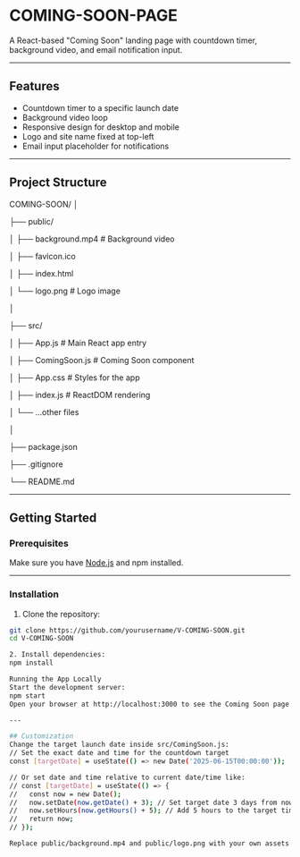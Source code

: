# COMING-SOON-PAGE

A React-based "Coming Soon" landing page with countdown timer, background video, and email notification input.

---

## Features

- Countdown timer to a specific launch date
- Background video loop
- Responsive design for desktop and mobile
- Logo and site name fixed at top-left
- Email input placeholder for notifications

---

## Project Structure
 COMING-SOON/
│

├── public/

│ ├── background.mp4 # Background video

│ ├── favicon.ico

│ ├── index.html

│ └── logo.png # Logo image

│

├── src/

│ ├── App.js # Main React app entry

│ ├── ComingSoon.js # Coming Soon component

│ ├── App.css # Styles for the app

│ ├── index.js # ReactDOM rendering

│ └── ...other files

│

├── package.json

├── .gitignore

└── README.md


---

## Getting Started

### Prerequisites

Make sure you have [Node.js](https://nodejs.org/) and npm installed.

---

### Installation

1. Clone the repository:

```bash
git clone https://github.com/yourusername/V-COMING-SOON.git
cd V-COMING-SOON

2. Install dependencies:
npm install

Running the App Locally
Start the development server:
npm start
Open your browser at http://localhost:3000 to see the Coming Soon page.

---

## Customization
Change the target launch date inside src/ComingSoon.js:
// Set the exact date and time for the countdown target
const [targetDate] = useState(() => new Date('2025-06-15T00:00:00'));

// Or set date and time relative to current date/time like:
// const [targetDate] = useState(() => {
//   const now = new Date();
//   now.setDate(now.getDate() + 3); // Set target date 3 days from now
//   now.setHours(now.getHours() + 5); // Add 5 hours to the target time
//   return now;
// });

Replace public/background.mp4 and public/logo.png with your own assets.
